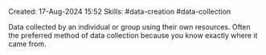 Created: 17-Aug-2024 15:52
Skills: #data-creation #data-collection 

Data collected by an individual or group using their own resources. Often the preferred method of data collection because you know exactly where it came from.
